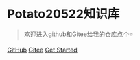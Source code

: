 # **Potato20522知识库**

> 欢迎进入github和Gitee给我的仓库点个⭐

[GitHub](https://github.com/Potato20522) [Gitee](https://gitee.com/potato20522)  [Get Started](README.md) 

